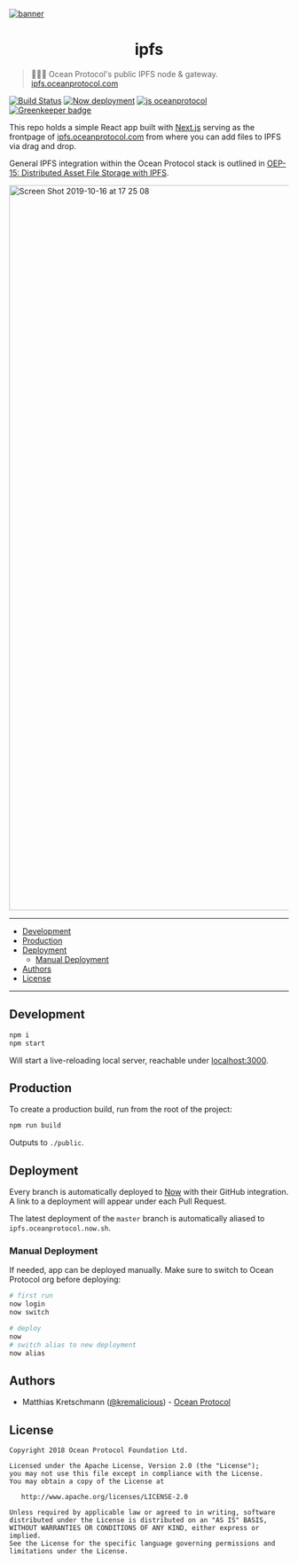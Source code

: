 [![banner](https://raw.githubusercontent.com/oceanprotocol/art/master/github/repo-banner%402x.png)](https://oceanprotocol.com)

<h1 align="center">ipfs</h1>

> 👩🏽‍🚀 Ocean Protocol's public IPFS node & gateway.
> [ipfs.oceanprotocol.com](https://ipfs.oceanprotocol.com)

[![Build Status](https://flat.badgen.net/travis/oceanprotocol/ipfs?icon=travis)](https://travis-ci.com/oceanprotocol/ipfs)
[![Now deployment](https://flat.badgen.net/badge/now/auto-deployment/21c4dd?icon=now)](https://zeit.co/oceanprotocol/ipfs)
[![js oceanprotocol](https://flat.badgen.net/badge/js/oceanprotocol/7b1173)](https://github.com/oceanprotocol/eslint-config-oceanprotocol) [![Greenkeeper badge](https://badges.greenkeeper.io/oceanprotocol/ipfs.svg)](https://greenkeeper.io/)

This repo holds a simple React app built with [Next.js](https://nextjs.org) serving as the frontpage of [ipfs.oceanprotocol.com](https://ipfs.oceanprotocol.com) from where you can add files to IPFS via drag and drop.

General IPFS integration within the Ocean Protocol stack is outlined in [OEP-15: Distributed Asset File Storage with IPFS](https://github.com/oceanprotocol/OEPs/tree/master/15).

<img width="1308" alt="Screen Shot 2019-10-16 at 17 25 08" src="https://user-images.githubusercontent.com/90316/66933885-f8d4ab80-f039-11e9-846e-91e549c2dbd2.png">

---

- [Development](#development)
- [Production](#production)
- [Deployment](#deployment)
  - [Manual Deployment](#manual-deployment)
- [Authors](#authors)
- [License](#license)

---

## Development

```bash
npm i
npm start
```

Will start a live-reloading local server, reachable under [localhost:3000](http://localhost:3000).

## Production

To create a production build, run from the root of the project:

```bash
npm run build
```

Outputs to `./public`.

## Deployment

Every branch is automatically deployed to [Now](https://zeit.co/now) with their GitHub integration. A link to a deployment will appear under each Pull Request.

The latest deployment of the `master` branch is automatically aliased to `ipfs.oceanprotocol.now.sh`.

### Manual Deployment

If needed, app can be deployed manually. Make sure to switch to Ocean Protocol org before deploying:

```bash
# first run
now login
now switch

# deploy
now
# switch alias to new deployment
now alias
```

## Authors

- Matthias Kretschmann ([@kremalicious](https://github.com/kremalicious)) - [Ocean Protocol](https://oceanprotocol.com)

## License

```
Copyright 2018 Ocean Protocol Foundation Ltd.

Licensed under the Apache License, Version 2.0 (the "License");
you may not use this file except in compliance with the License.
You may obtain a copy of the License at

   http://www.apache.org/licenses/LICENSE-2.0

Unless required by applicable law or agreed to in writing, software
distributed under the License is distributed on an "AS IS" BASIS,
WITHOUT WARRANTIES OR CONDITIONS OF ANY KIND, either express or implied.
See the License for the specific language governing permissions and
limitations under the License.
```
